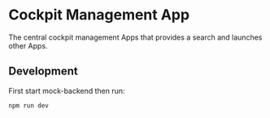 
# Cockpit Management App

The central cockpit management Apps that provides a search and launches other Apps.

## Development

First start mock-backend then run:

    npm run dev
